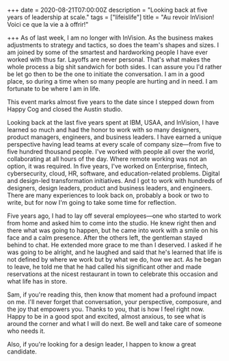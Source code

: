 +++
date = 2020-08-21T07:00:00Z
description = "Looking back at five years of leadership at scale."
tags = ["lifeislife"]
title = "Au revoir InVision! Voici ce que la vie a à offrir!"

+++
As of last week, I am no longer with InVision. As the business makes adjustments to strategy and tactics, so does the team's shapes and sizes. I am joined by some of the smartest and hardworking people I have ever worked with thus far. Layoffs are never personal. That's what makes the whole process a big shit sandwich for both sides. I can assure you I'd rather be let go then to be the one to initiate the conversation. I am in a good place, so during a time when so many people are hurting and in need. I am fortunate to be where I am in life.

This event marks almost five years to the date since I stepped down from Happy Cog and closed the Austin studio.

Looking back at the last five years spent at IBM, USAA, and InVision, I have learned so much and had the honor to work with so many designers, product managers, engineers, and business leaders. I have earned a unique perspective having lead teams at every scale of company size—from five to five hundred thousand people. I've worked with people all over the world, collaborating at all hours of the day. Where remote working was not an option, it was required. In five years, I've worked on Enterprise, fintech, cybersecurity, cloud, HR, software, and education-related problems. Digital and design-led transformation initiatives. And I got to work with hundreds of designers, design leaders, product and business leaders, and engineers. There are many experiences to look back on, probably a book or two to write, but for now I'm going to take some time for reflection.

Five years ago, I had to lay off several employees—one who started to work from home and asked him to come into the studio. He knew right then and there what was going to happen, but he came into work with a smile on his face and a calm presence. After the others left, the gentleman stayed behind to chat. He extended more grace to me than I deserved. I asked if he was going to be alright, and he laughed and said that he's learned that life is not defined by where we work but by what we do, how we act. As he began to leave, he told me that he had called his significant other and made reservations at the nicest restaurant in town to celebrate this occasion and what life has in store.

Sam, if you're reading this, then know that moment had a profound impact on me. I'll never forget that conversation, your perspective, composure, and the joy that empowers you. Thanks to you, that is how I feel right now. Happy to be in a good spot and excited, almost anxious, to see what is around the corner and what I will do next. Be well and take care of someone who needs it.

Also, if you're looking for a design leader, I happen to know a great candidate.